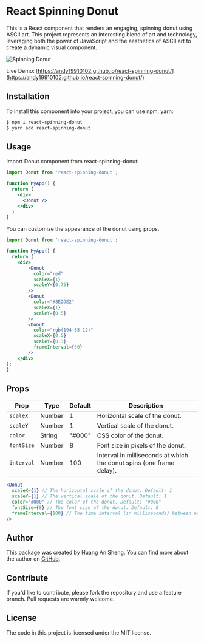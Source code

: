# React Spinning Donut

This is a React component that renders an engaging, spinning donut using ASCII art. This project represents an interesting blend of art and technology, leveraging both the power of JavaScript and the aesthetics of ASCII art to create a dynamic visual component.

![Spinning Donut](https://media1.giphy.com/media/v1.Y2lkPTc5MGI3NjExNTUzMjc3YWM3MWE3MjhhODQxY2ZlMDQyMGIzNTY1OWI5NjkwMTA1MSZlcD12MV9pbnRlcm5hbF9naWZzX2dpZklkJmN0PWc/jo8b22iDLLuQAVF2yD/giphy.gif)

Live Demo: [https://andy19910102.github.io/react-spinning-donut/](https://andy19910102.github.io/react-spinning-donut/)

## Installation

To install this component into your project, you can use npm, yarn:

```bash
$ npm i react-spinning-donut
$ yarn add react-spinning-donut
```

## Usage

Import Donut component from react-spinning-donut:

```jsx
import Donut from 'react-spinning-donut';

function MyApp() {
  return (
    <div>
      <Donut />
    </div>
  )
}
```

You can customize the appearance of the donut using props.

```jsx
import Donut from 'react-spinning-donut';

function MyApp() {
  return (
    <div>
        <Donut
          color="red"
          scaleX={1}
          scaleY={0.75}
        />
        <Donut
          color="#8E2DE2"
          scaleX={1}
          scaleY={0.5}
        />
        <Donut
          color="rgb(194 65 12)"
          scaleX={0.5}
          scaleY={0.3}
          frameInterval={50}
        />
    </div>
);
}
```

## Props

| Prop       | Type   | Default   | Description                                                         |
|------------|--------|-----------|---------------------------------------------------------------------|
| `scaleX`   | Number | 1         | Horizontal scale of the donut.                                      |
| `scaleY`   | Number | 1         | Vertical scale of the donut.                                        |
| `color`    | String | "#000"    | CSS color of the donut.                                             |
| `fontSize` | Number | 8         | Font size in pixels of the donut.                                   |
| `interval` | Number | 100       | Interval in milliseconds at which the donut spins (one frame delay). |

```jsx
<Donut 
  scaleX={1} // The horizontal scale of the donut. Default: 1
  scaleY={1} // The vertical scale of the donut. Default: 1
  color="#000" // The color of the donut. Default: "#000"
  fontSize={8} // The font size of the donut. Default: 8
  frameInterval={100} // The time interval (in milliseconds) between each frame. Default: 100
/>
```

## Author

This package was created by Huang An Sheng. You can find more about the author on [GitHub](https://github.com/andy19910102).

## Contribute

If you'd like to contribute, please fork the repository and use a feature branch. Pull requests are warmly welcome.

## License

The code in this project is licensed under the MIT license.